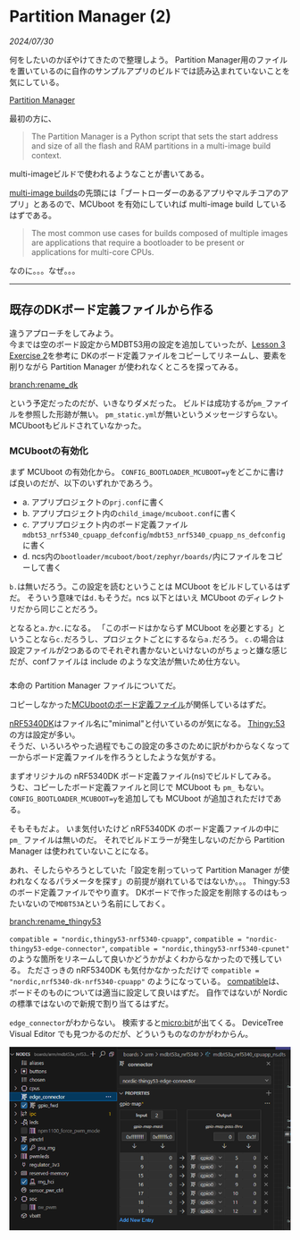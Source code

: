 # Partition Manager (2)

<i>2024/07/30</i>

何をしたいのかぼやけてきたので整理しよう。
Partition Manager用のファイルを置いているのに自作のサンプルアプリのビルドでは読み込まれていないことを気にしている。

[Partition Manager](https://docs.nordicsemi.com/bundle/ncs-2.6.1/page/nrf/scripts/partition_manager/partition_manager.html#build_system)

最初の方に、

> The Partition Manager is a Python script that sets the start address and size of all the flash and RAM partitions in a multi-image build context.

multi-imageビルドで使われるようなことが書いてある。

[multi-image builds](https://docs.nordicsemi.com/bundle/ncs-2.6.1/page/nrf/config_and_build/multi_image.html)の先頭には「ブートローダーのあるアプリやマルチコアのアプリ」とあるので、MCUboot を有効にしていれば multi-image build しているはずである。

> The most common use cases for builds composed of multiple images are applications that require a bootloader to be present or applications for multi-core CPUs.

なのに。。。なぜ。。。

----

## 既存のDKボード定義ファイルから作る

違うアプローチをしてみよう。  
今までは空のボード設定からMDBT53用の設定を追加していったが、[Lesson 3 Exercise 2](https://academy.nordicsemi.com/courses/nrf-connect-sdk-intermediate/lessons/lesson-3-adding-custom-board-support/topic/exercise-2-5/)を参考に DKのボード定義ファイルをコピーしてリネームし、要素を削りながら Partition Manager が使われなくところを探ってみる。

[branch:rename_dk](https://github.com/hirokuma/ncs-blinky-sample/tree/d618557b0bca6b6f5f5e7856e30e013060f35ffd/boards/arm/mdbt53_nrf5340)

という予定だったのだが、いきなりダメだった。
ビルドは成功するが`pm_`ファイルを参照した形跡が無い。
`pm_static.yml`が無いというメッセージすらない。
MCUbootもビルドされていなかった。

### MCUbootの有効化

まず MCUboot の有効化から。
`CONFIG_BOOTLOADER_MCUBOOT=y`をどこかに書けば良いのだが、以下のいずれかであろう。

* a. アプリプロジェクトの`prj.conf`に書く
* b. アプリプロジェクト内の`child_image/mcuboot.conf`に書く
* c. アプリプロジェクト内のボード定義ファイル`mdbt53_nrf5340_cpuapp_defconfig`/`mdbt53_nrf5340_cpuapp_ns_defconfig`に書く
* d. ncs内の`bootloader/mcuboot/boot/zephyr/boards/`内にファイルをコピーして書く

`b.`は無いだろう。この設定を読むということは MCUboot をビルドしているはずだ。
そういう意味では`d.`もそうだ。ncs 以下とはいえ MCUboot のディレクトリだから同じことだろう。

となると`a.`か`c.`になる。
「このボードはかならず MCUboot を必要とする」ということなら`c.`だろうし、プロジェクトごとにするなら`a.`だろう。
`c.`の場合は設定ファイルが2つあるのでそれぞれ書かないといけないのがちょっと嫌な感じだが、confファイルは include のような文法が無いため仕方ない。

### 

本命の Partition Manager ファイルについてだ。

コピーしなかった[MCUbootのボード定義ファイル](https://github.com/nrfconnect/sdk-mcuboot/tree/v2.0.99-ncs1-1/boot/zephyr/boards)が関係しているはずだ。

[nRF5340DK](https://github.com/nrfconnect/sdk-mcuboot/blob/v2.0.99-ncs1-1/boot/zephyr/boards/nrf5340dk_nrf5340_cpuapp_minimal.conf)はファイル名に"minimal"と付いているのが気になる。
[Thingy:53](https://github.com/nrfconnect/sdk-mcuboot/blob/v2.0.99-ncs1-1/boot/zephyr/boards/thingy53_nrf5340_cpuapp.conf)の方は設定が多い。  
そうだ、いろいろやった過程でもこの設定の多さのために訳がわからなくなって一からボード定義ファイルを作ろうとしたような気がする。

まずオリジナルの nRF5340DK ボード定義ファイル(ns)でビルドしてみる。  
うむ、コピーしたボード定義ファイルと同じで MCUboot も `pm_` もない。
`CONFIG_BOOTLOADER_MCUBOOT=y`を追加しても MCUboot が追加されただけである。

そもそもだよ。
いま気付いたけど nRF5340DK のボード定義ファイルの中に `pm_` ファイルは無いのだ。
それでビルドエラーが発生しないのだから Partition Manager は使われていないことになる。

あれ、そしたらやろうとしていた「設定を削っていって Partition Manager が使われなくなるパラメータを探す」の前提が崩れているではないか。。。
Thingy:53のボード定義ファイルでやり直す。
DKボードで作った設定を削除するのはもったいないので`MDBT53A`という名前にしておく。

[branch:rename_thingy53](https://github.com/hirokuma/ncs-blinky-sample/tree/d2f57a860e6536ba1934bca2d85a16ec7b9481fb/boards/arm/mdbt53a_nrf5340)

`compatible = "nordic,thingy53-nrf5340-cpuapp"`, `compatible = "nordic-thingy53-edge-connector"`, `compatible = "nordic,thingy53-nrf5340-cpunet"` のような箇所をリネームして良いかどうかがよくわからなかったので残している。
たださっきの nRF5340DK も気付かなかっただけで `compatible = "nordic,nrf5340-dk-nrf5340-cpuapp"` のようになっている。
[compatible](https://docs.nordicsemi.com/bundle/ncs-2.6.1/page/zephyr/build/dts/bindings-syntax.html#compatible)は、ボードそのものについては適当に設定して良いはずだ。
自作ではないが Nordic の標準ではないので新規で割り当てるはずだ。

`edge_connector`がわからない。
検索すると[micro:bit](https://tech.microbit.org/hardware/edgeconnector/)が出てくる。
DeviceTree Visual Editor でも見つかるのだが、どういうものなのかがわからん。

![image](20240730a-1.png)

